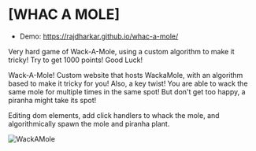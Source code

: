 # [WHAC A MOLE]
- Demo: https://rajdharkar.github.io/whac-a-mole/

Very hard game of Wack-A-Mole, using a custom algorithm to make it tricky! Try to get 1000 points! Good Luck!

Wack-A-Mole! Custom website that hosts WackaMole, with an algorithm based to make it tricky for you! Also, a key twist! You are able to wack the same mole for multiple times in the same spot! But don't get too happy, a piranha might take its spot!

Editing dom elements, add click handlers to whack the mole, and algorithmically spawn the mole and piranha plant.

![WackAMole](https://github.com/user-attachments/assets/50eef024-26ad-4aba-9b86-a88231af9cc6)
